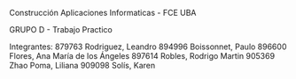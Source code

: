 Construcción Aplicaciones Informaticas - FCE UBA

GRUPO D - Trabajo Practico

Integrantes:
879763 Rodriguez, Leandro
894996 Boissonnet, Paulo
896600 Flores, Ana María de los Ángeles
897614 Robles, Rodrigo Martin
905369 Zhao Poma, Liliana
909098 Solís, Karen
